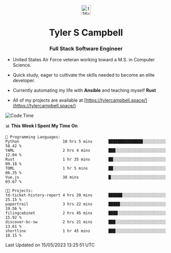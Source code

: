 <p align="center">
<a href="https://www.linkedin.com/in/t36campbell" target="blank"><img align="center" src="https://ik.imagekit.io/t36campbell/Portfolio/linkedin.png.original_m8bbGgPh6.png" alt="t36campbell" height="30" width="30" /></a>
</p>
<h1 align="center">Tyler S Campbell</h1>
<h3 align="center">Full Stack Software Engineer</h3>

* United States Air Force veteran working toward a M.S. in Computer Science.

* Quick study, eager to cultivate the skills needed to become an elite developer.

* Currently automating my life with **Ansible** and teaching myself **Rust**

* All of my projects are available at [https://tylercampbell.space/](https://tylercampbell.space/)

<!--START_SECTION:waka-->
![Code Time](http://img.shields.io/badge/Code%20Time-2%2C483%20hrs%2022%20mins-blue)

📊 **This Week I Spent My Time On** 

```text
💬 Programming Languages: 
Python                   10 hrs 5 mins       ███████████████░░░░░░░░░░   58.42 % 
YAML                     2 hrs 4 mins        ███░░░░░░░░░░░░░░░░░░░░░░   12.04 % 
Rust                     1 hr 35 mins        ██░░░░░░░░░░░░░░░░░░░░░░░   09.18 % 
TOML                     1 hr 5 mins         ██░░░░░░░░░░░░░░░░░░░░░░░   06.35 % 
Vue.js                   38 mins             █░░░░░░░░░░░░░░░░░░░░░░░░   03.67 % 

🐱‍💻 Projects: 
td-ticket-history-report 4 hrs 20 mins       ██████░░░░░░░░░░░░░░░░░░░   25.15 % 
papertrail               3 hrs 22 mins       █████░░░░░░░░░░░░░░░░░░░░   19.56 % 
filingcabinet            2 hrs 45 mins       ████░░░░░░░░░░░░░░░░░░░░░   15.92 % 
discover-bc-sw           2 hrs 21 mins       ███░░░░░░░░░░░░░░░░░░░░░░   13.61 % 
shortlinx                1 hr 45 mins        ███░░░░░░░░░░░░░░░░░░░░░░   10.15 % 
```


 Last Updated on 15/05/2023 13:25:51 UTC
<!--END_SECTION:waka-->
